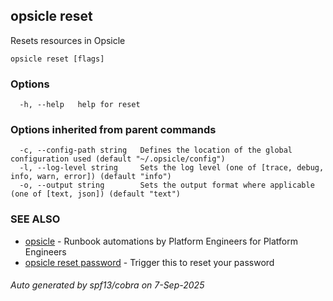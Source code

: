 ## opsicle reset

Resets resources in Opsicle

```
opsicle reset [flags]
```

### Options

```
  -h, --help   help for reset
```

### Options inherited from parent commands

```
  -c, --config-path string   Defines the location of the global configuration used (default "~/.opsicle/config")
  -l, --log-level string     Sets the log level (one of [trace, debug, info, warn, error]) (default "info")
  -o, --output string        Sets the output format where applicable (one of [text, json]) (default "text")
```

### SEE ALSO

* [opsicle](cli/opsicle.md)	 - Runbook automations by Platform Engineers for Platform Engineers
* [opsicle reset password](cli/opsicle_reset_password.md)	 - Trigger this to reset your password

###### Auto generated by spf13/cobra on 7-Sep-2025
